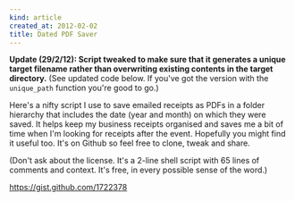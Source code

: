 ```yaml
---
kind: article
created_at: 2012-02-02
title: Dated PDF Saver
---
```


**Update (29/2/12): Script tweaked to make sure that it generates a unique target filename rather than overwriting existing contents in the target directory.** (See updated code below. If you've got the version with the `unique_path` function you're good to go.)

Here's a nifty script I use to save emailed receipts as PDFs in a folder
hierarchy that includes the date (year and month) on which they were saved.
It helps keep my business receipts organised and saves me a bit of time
when I'm looking for receipts after the event. Hopefully you might find it
useful too. It's on Github so feel free to clone, tweak and share.

(Don't ask about the license. It's a 2-line shell script with 65 lines
of comments and context. It's free, in every possible sense of the word.)

<script src="https://gist.github.com/1722378.js"> </script>
<noscript><a href="https://gist.github.com/1722378">https://gist.github.com/1722378</a></noscript>